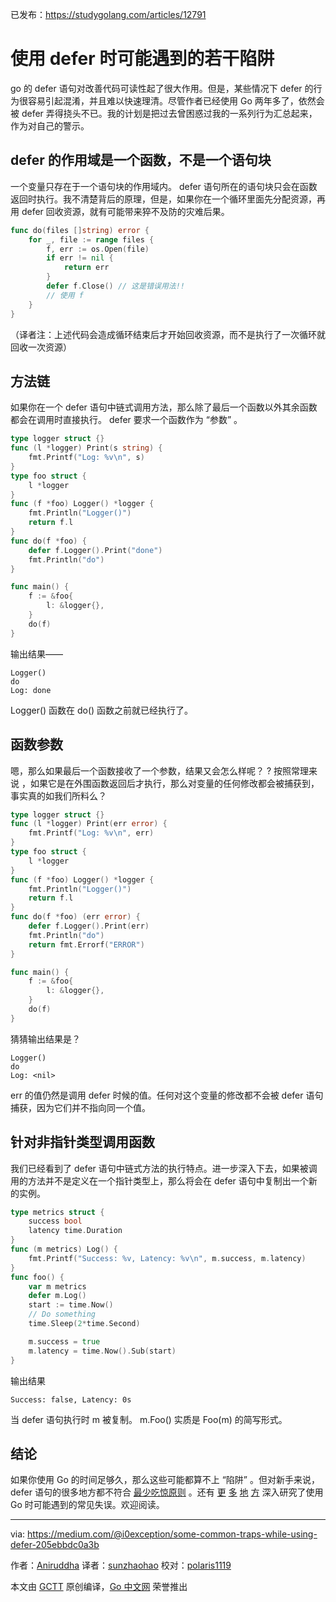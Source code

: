 已发布：https://studygolang.com/articles/12791

# 使用 defer 时可能遇到的若干陷阱

go 的 defer 语句对改善代码可读性起了很大作用。但是，某些情况下 defer 的行为很容易引起混淆，并且难以快速理清。尽管作者已经使用 Go 两年多了，依然会被 defer 弄得挠头不已。我的计划是把过去曾困惑过我的一系列行为汇总起来，作为对自己的警示。

## defer 的作用域是一个函数，不是一个语句块

一个变量只存在于一个语句块的作用域内。 defer 语句所在的语句块只会在函数返回时执行。我不清楚背后的原理，但是，如果你在一个循环里面先分配资源，再用 defer 回收资源，就有可能带来猝不及防的灾难后果。

```go
func do(files []string) error {
	for _, file := range files {
		f, err := os.Open(file)
		if err != nil {
			return err
		}
		defer f.Close() // 这是错误用法!!
		// 使用 f
	}
}
```

（译者注：上述代码会造成循环结束后才开始回收资源，而不是执行了一次循环就回收一次资源）

## 方法链

如果你在一个 defer 语句中链式调用方法，那么除了最后一个函数以外其余函数都会在调用时直接执行。 defer 要求一个函数作为 “参数” 。

```go
type logger struct {}
func (l *logger) Print(s string) {
	fmt.Printf("Log: %v\n", s)
}
type foo struct {
	l *logger
}
func (f *foo) Logger() *logger {
	fmt.Println("Logger()")
	return f.l
}
func do(f *foo) {
	defer f.Logger().Print("done")
	fmt.Println("do")
}

func main() {
	f := &foo{
		l: &logger{},
	}
	do(f)
}
```

输出结果——

```
Logger()
do
Log: done
```

Logger() 函数在 do() 函数之前就已经执行了。

## 函数参数

嗯，那么如果最后一个函数接收了一个参数，结果又会怎么样呢？ ? 按照常理来说 ，如果它是在外围函数返回后才执行，那么对变量的任何修改都会被捕获到，事实真的如我们所料么？

```go
type logger struct {}
func (l *logger) Print(err error) {
	fmt.Printf("Log: %v\n", err)
}
type foo struct {
	l *logger
}
func (f *foo) Logger() *logger {
	fmt.Println("Logger()")
	return f.l
}
func do(f *foo) (err error) {
	defer f.Logger().Print(err)
	fmt.Println("do")
	return fmt.Errorf("ERROR")
}

func main() {
	f := &foo{
		l: &logger{},
	}
	do(f)
}
```

猜猜输出结果是？

```
Logger()
do
Log: <nil>
```

err 的值仍然是调用 defer 时候的值。任何对这个变量的修改都不会被 defer 语句捕获，因为它们并不指向同一个值。

## 针对非指针类型调用函数

我们已经看到了 defer 语句中链式方法的执行特点。进一步深入下去，如果被调用的方法并不是定义在一个指针类型上，那么将会在 defer 语句中复制出一个新的实例。

```go
type metrics struct {
	success bool
	latency time.Duration
}
func (m metrics) Log() {
	fmt.Printf("Success: %v, Latency: %v\n", m.success, m.latency)
}
func foo() {
	var m metrics
	defer m.Log()
	start := time.Now()
	// Do something
	time.Sleep(2*time.Second)

	m.success = true
	m.latency = time.Now().Sub(start)
}
```

输出结果

```
Success: false, Latency: 0s
```

当 defer 语句执行时 m 被复制。 m.Foo() 实质是 Foo(m) 的简写形式。

## 结论

如果你使用 Go 的时间足够久，那么这些可能都算不上 “陷阱” 。但对新手来说， defer 语句的很多地方都不符合 [最少吃惊原则](https://en.wikipedia.org/wiki/Principle_of_least_astonishment) 。还有 [更](http://devs.cloudimmunity.com/gotchas-and-common-mistakes-in-go-golang/) [多](https://studygolang.com/articles/12061) [地](https://studygolang.com/articles/12136) [方](https://studygolang.com/articles/12319) 深入研究了使用 Go 时可能遇到的常见失误。欢迎阅读。

---

via: https://medium.com/@i0exception/some-common-traps-while-using-defer-205ebbdc0a3b

作者：[Aniruddha](https://medium.com/@i0exception)
译者：[sunzhaohao](https://github.com/sunzhaohao)
校对：[polaris1119](https://github.com/polaris1119)

本文由 [GCTT](https://github.com/studygolang/GCTT) 原创编译，[Go 中文网](https://studygolang.com/) 荣誉推出
